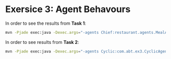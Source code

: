 # Exersice 3: Agent Behavours

In order to see the results from **Task 1**:
```sh
mvn -Pjade exec:java -Dexec.args="-agents Chief:restaurant.agents.MealAgent"
```

In order to see results from **Task 2**:
```sh
mvn -Pjade exec:java -Dexec.args="-agents Cyclic:com.abt.ex3.CyclicAgent"
```